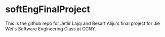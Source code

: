 # softEngFinalProject
This is the github repo for Jetlir Lajqi and Besart Aliju's final project for Jie Wei's Software Engineering Class at CCNY.
